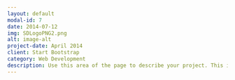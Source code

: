 ```yaml
---
layout: default
modal-id: 7
date: 2014-07-12
img: SDLogoPNG2.png
alt: image-alt
project-date: April 2014
client: Start Bootstrap
category: Web Development
description: Use this area of the page to describe your project. This is this added to test posts
---
```

